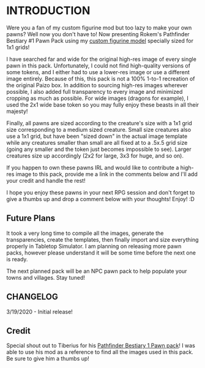 # INTRODUCTION

Were you a fan of my custom figurine mod but too lazy to make your own pawns? Well now you don't have to! Now presenting Rokem's Pathfinder Bestiary #1 Pawn Pack using my [custom figurine model](https://steamcommunity.com/sharedfiles/filedetails/?id=891993501) specially sized for 1x1 grids!

I have searched far and wide for the original high-res image of every single pawn in this pack. Unfortunately, I could not find high-quality versions of some tokens, and I either had to use a lower-res image or use a different image entirely. Because of this, this pack is not a 100% 1-to-1 recreation of the original Paizo box. In addition to sourcing high-res images wherever possible, I also added full transparency to every image and minimized cropping as much as possible. For wide images (dragons for example), I used the 2x1 wide base token so you may fully enjoy these beasts in all their majesty!

Finally, all pawns are sized according to the creature's size with a 1x1 grid size corresponding to a medium sized creature. Small size creatures also use a 1x1 grid, but have been "sized down" in the actual image template while any creatures smaller than small are all fixed at to a .5x.5 grid size (going any smaller and the token just becomes impossible to see). Larger creatures size up accordingly (2x2 for large, 3x3 for huge, and so on).

If you happen to own these pawns IRL and would like to contribute a high-res image to this pack, provide me a link in the comments below and I'll add your credit and handle the rest!

I hope you enjoy these pawns in your next RPG session and don't forget to give a thumbs up and drop a comment below with your thoughts! Enjoy! :D


## Future Plans
It took a very long time to compile all the images, generate the transparencies, create the templates, then finally import and size everything properly in Tabletop Simulator. I am planning on releasing more pawn packs, however please understand it will be some time before the next one is ready.

The next planned pack will be an NPC pawn pack to help populate your towns and villages. Stay tuned!
  
## CHANGELOG
3/19/2020 - Initial release!  

## Credit
Special shout out to Tiberius for his [Pathfinder Bestiary 1 Pawn pack](https://steamcommunity.com/sharedfiles/filedetails/?id=694379428)! I was able to use his mod as a reference to find all the images used in this pack. Be sure to give him a thumbs up! 
